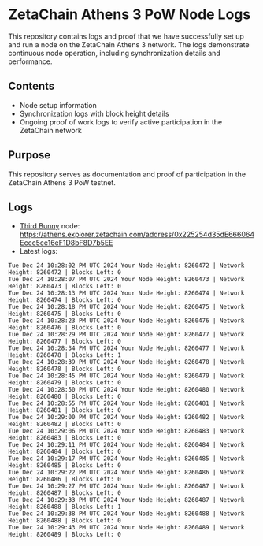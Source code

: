 # ZetaChain Athens 3 PoW Node Logs
This repository contains logs and proof that we have successfully set up and run a node on the ZetaChain Athens 3 network. The logs demonstrate continuous node operation, including synchronization details and performance.

## Contents
- Node setup information
- Synchronization logs with block height details
- Ongoing proof of work logs to verify active participation in the ZetaChain network

## Purpose
This repository serves as documentation and proof of participation in the ZetaChain Athens 3 PoW testnet.

## Logs

- [Third Bunny](https://thirdbunny.xyz/) node: https://athens.explorer.zetachain.com/address/0x225254d35dE666064Eccc5ce16eF1D8bF8D7b5EE
- Latest logs:
```
Tue Dec 24 10:28:02 PM UTC 2024 Your Node Height: 8260472 | Network Height: 8260472 | Blocks Left: 0
Tue Dec 24 10:28:07 PM UTC 2024 Your Node Height: 8260473 | Network Height: 8260473 | Blocks Left: 0
Tue Dec 24 10:28:13 PM UTC 2024 Your Node Height: 8260474 | Network Height: 8260474 | Blocks Left: 0
Tue Dec 24 10:28:18 PM UTC 2024 Your Node Height: 8260475 | Network Height: 8260475 | Blocks Left: 0
Tue Dec 24 10:28:23 PM UTC 2024 Your Node Height: 8260476 | Network Height: 8260476 | Blocks Left: 0
Tue Dec 24 10:28:29 PM UTC 2024 Your Node Height: 8260477 | Network Height: 8260477 | Blocks Left: 0
Tue Dec 24 10:28:34 PM UTC 2024 Your Node Height: 8260477 | Network Height: 8260478 | Blocks Left: 1
Tue Dec 24 10:28:39 PM UTC 2024 Your Node Height: 8260478 | Network Height: 8260478 | Blocks Left: 0
Tue Dec 24 10:28:45 PM UTC 2024 Your Node Height: 8260479 | Network Height: 8260479 | Blocks Left: 0
Tue Dec 24 10:28:50 PM UTC 2024 Your Node Height: 8260480 | Network Height: 8260480 | Blocks Left: 0
Tue Dec 24 10:28:55 PM UTC 2024 Your Node Height: 8260481 | Network Height: 8260481 | Blocks Left: 0
Tue Dec 24 10:29:00 PM UTC 2024 Your Node Height: 8260482 | Network Height: 8260482 | Blocks Left: 0
Tue Dec 24 10:29:06 PM UTC 2024 Your Node Height: 8260483 | Network Height: 8260483 | Blocks Left: 0
Tue Dec 24 10:29:11 PM UTC 2024 Your Node Height: 8260484 | Network Height: 8260484 | Blocks Left: 0
Tue Dec 24 10:29:17 PM UTC 2024 Your Node Height: 8260485 | Network Height: 8260485 | Blocks Left: 0
Tue Dec 24 10:29:22 PM UTC 2024 Your Node Height: 8260486 | Network Height: 8260486 | Blocks Left: 0
Tue Dec 24 10:29:27 PM UTC 2024 Your Node Height: 8260487 | Network Height: 8260487 | Blocks Left: 0
Tue Dec 24 10:29:33 PM UTC 2024 Your Node Height: 8260487 | Network Height: 8260488 | Blocks Left: 1
Tue Dec 24 10:29:38 PM UTC 2024 Your Node Height: 8260488 | Network Height: 8260488 | Blocks Left: 0
Tue Dec 24 10:29:43 PM UTC 2024 Your Node Height: 8260489 | Network Height: 8260489 | Blocks Left: 0
```
